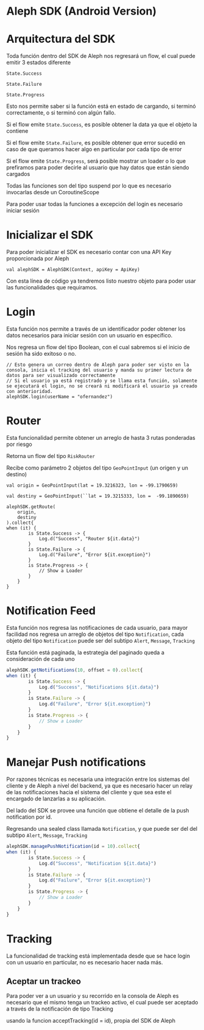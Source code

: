 # Aleph SDK (Android Version)

# Arquitectura del SDK

Toda función dentro del SDK de Aleph nos regresará un flow, el cual puede emitir 3 estados diferente

`State.Success`

`State.Failure`

`State.Progress`

Esto nos permite saber si la función está en estado de cargando, si terminó correctamente, o si terminó con algún fallo.

Si el flow emite `State.Success`, es posible obtener la data ya que el objeto la contiene

Si el flow emite `State.Failure`, es posible obtener que error sucedió en caso de que queramos hacer algo en particular por cada tipo de error

Si el flow emite `State.Progress`, será posible mostrar un loader o lo que prefiramos para poder decirle al usuario que hay datos que están siendo cargados

Todas las funciones son del tipo suspend por lo que es necesario invocarlas desde un CoroutineScope 

Para poder usar todas la funciones a excepción del login es necesario iniciar sesión

# Inicializar el SDK

Para poder inicializar el SDK es necesario contar con una API Key proporcionada por Aleph

`val alephSDK = AlephSDK(Context, apiKey = ApiKey)`

Con esta línea de código ya tendremos listo nuestro objeto para poder usar las funcionalidades que requiramos.

# Login

Esta función nos permite a través de un identificador poder obtener los datos necesarios para iniciar sesión con un usuario en específico.

Nos regresa un flow del tipo Boolean, con el cual sabremos si el inicio de sesión ha sido exitoso o no.

```
// Esto genera un correo dentro de Aleph para poder ser visto en la consola, inicia el tracking del usuario y manda su primer lectura de datos para ser visualizado correctamente
// Si el usuario ya está registrado y se llama esta función, solamente se ejecutará el login, no se creará ni modificará el usuario ya creado con anterioridad.
alephSDK.login(userName = "ofernandez")
```

# Router

Esta funcionalidad permite obtener un arreglo de hasta 3 rutas ponderadas por riesgo

Retorna un flow del tipo `RiskRouter`

Recibe como parámetro 2 objetos del tipo `GeoPointInput` (un origen y un destino)

`val origin = GeoPointInput(lat = 19.3216323, lon = -99.1790659)`

`val destiny = GeoPointInput(``lat = 19.3215333, lon =  -99.1890659)`

```
alephSDK.getRoute(
    origin,
    destiny
).collect{
when (it) {
        is State.Success -> {
            Log.d("Success", "Router ${it.data}")
        }
        is State.Failure -> {
            Log.d("Failure", "Error ${it.exception}")
        }
        is State.Progress -> {
            // Show a Loader
        }
    }
}
```

# Notification Feed

Esta función nos regresa las notificaciones de cada usuario, para mayor facilidad nos regresa un arreglo de objetos del tipo `Notification`, cada objeto del tipo `Notification` puede ser del subtipo `Alert`, `Message`, `Tracking`

Esta función está paginada, la estrategia del paginado queda a consideración de cada uno

```jsx
alephSDK.getNotifications(10, offset = 0).collect{
when (it) {
        is State.Success -> {
            Log.d("Success", "Notifications ${it.data}")
        }
        is State.Failure -> {
            Log.d("Failure", "Error ${it.exception}")
        }
        is State.Progress -> {
            // Show a Loader
        }
    }
}
```

# Manejar Push notifications

Por razones técnicas es necesaria una integración entre los sistemas del cliente y de Aleph a nivel del backend, ya que es necesario hacer un relay de las notificaciones hacia el sistema del cliente y que sea este el encargado de lanzarlas a su aplicación.

Del lado del SDK se provee una función que obtiene el detalle de la push notification por id.

Regresando una sealed class llamada `Notification`, y que puede ser del del subtipo `Alert`, `Message`, `Tracking`

```jsx
alephSDK.managePushNotification(id = 10).collect{
when (it) {
        is State.Success -> {
            Log.d("Success", "Notification ${it.data}")
        }
        is State.Failure -> {
            Log.d("Failure", "Error ${it.exception}")
        }
        is State.Progress -> {
            // Show a Loader
        }
    }
}
```

# Tracking

La funcionalidad de tracking está implementada desde que se hace login con un usuario en particular, no es necesario hacer nada más.

## Aceptar un trackeo

Para poder ver a un usuario y su recorrido en la consola de Aleph es necesario que el mismo tenga un trackeo activo, el cual puede ser aceptado a través de la notificación de tipo Tracking

usando la funcion acceptTracking(id = id), propia del SDK de Aleph

